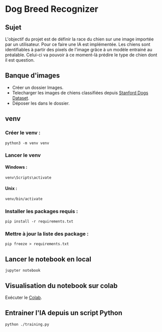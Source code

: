 # Dog Breed Recognizer

## Sujet
L'objectif du projet est de définir la race du chien sur une image importée par un utilisateur. Pour ce faire une IA est implémentée. Les chiens sont identifiables à partir des pixels de l'image grâce à un modèle entrainé au préalable. Celui-ci va pouvoir à ce moment-là prédire le type de chien dont il est question.


## Banque d'images

- Créer un dossier Images.
- Telecharger les images de chiens classifiées depuis [Stanford Dogs Dataset](http://vision.stanford.edu/aditya86/ImageNetDogs/images.tar).
- Déposer les dans le dossier.


## venv

### Créer le venv : <br/>
    
    python3 -m venv venv

### Lancer le venv

#### Windows : 

    venv\Scripts\activate

#### Unix : 

    venv/bin/activate

### Installer les packages requis : <br/>

    pip install -r requirements.txt

### Mettre à jour la liste des package : <br/>

    pip freeze > requirements.txt


## Lancer le notebook en local

    jupyter notebook

## Visualisation du notebook sur colab
Exécuter le [Colab](https://colab.research.google.com/drive/1pkAMho_nuQvx7bFl7jUDOF55PbJdGXsX?usp=sharing).

## Entrainer l'IA depuis un script Python

    python ./training.py


